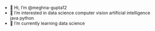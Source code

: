 - 👋 Hi, I’m @meghna-gupta12
- 👀 I’m interested in data science computer vision artificial intelligence java python
- 🌱 I’m currently learning data science


<!---
meghna-gupta12/meghna-gupta12 is a ✨ special ✨ repository because its `README.md` (this file) appears on your GitHub profile.
You can click the Preview link to take a look at your changes.
--->
